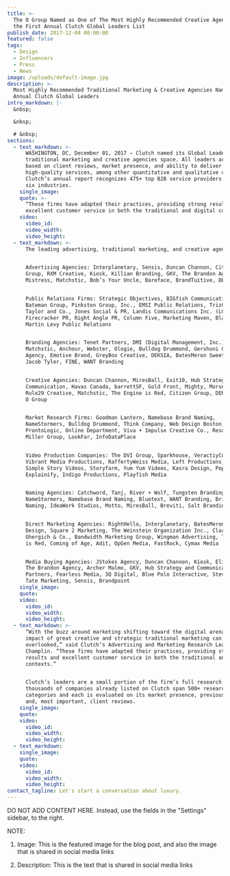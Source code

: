 ```yaml
---
title: >-
  The O Group Named as One of The Most Highly Recommended Creative Agencies In
  the First Annual Clutch Global Leaders List
publish_date: 2017-12-04 00:00:00
featured: false
tags:
  - Design
  - Influencers
  - Press
  - News
image: /uploads/default-image.jpg
description: >-
  Most Highly Recommended Traditional Marketing & Creative Agencies Named First
  Annual Clutch Global Leaders
intro_markdown: |-
  &nbsp;

  &nbsp;

  # &nbsp;
sections:
  - text_markdown: >-
      WASHINGTON, DC, December 01, 2017 – Clutch named its Global Leaders in the
      traditional marketing and creative agencies space. All leaders are ranked
      based on client reviews, market presence, and ability to deliver
      high-quality services, among other quantitative and qualitative criteria.
      Clutch’s annual report recognizes 475+ top B2B service providers across
      six industries.
    single_image:
    quote: >-
      “These firms have adapted their practices, providing strong results and
      excellent customer service in both the traditional and digital contexts.”
    video:
      video_id:
      video_width:
      video_height:
  - text_markdown: >-
      The leading advertising, traditional marketing, and creative agencies are:


      Advertising Agencies: Interplanetary, Sensis, Duncan Channon, Citizen
      Group, RXM Creative, Kiosk, Killian Branding, GKV, The Brandon Agency,
      Mistress, Matchstic, Bob’s Your Uncle, Bareface, BrandTuitive, DEKSIA


      Public Relations Firms: Strategic Objectives, BIGfish Communications,
      Bateman Group, Pinkston Group, Inc., EMSI Public Relations, TrizCom PR,
      Taylor and Co., Jones Social & PR, Landis Communications Inc. (LCI),
      Firecracker PR, Right Angle PR, Column Five, Marketing Maven, Blaze PR,
      Martin Levy Public Relations


      Branding Agencies: Tenet Partners, DMI (Digital Management, Inc.),
      Matchstic, Anchour, Webster, Ologie, Bulldog Drummond, Gershoni Creative
      Agency, Emotive Brand, GreyBox Creative, DEKSIA, BatesMeron Sweet Design,
      Jacob Tyler, FINE, WANT Branding


      Creative Agencies: Duncan Channon, MiresBall, Exit10, Hub Strategy and
      Communication, Havas Canada, barrettSF, Gold Front, Mighty, Morsekode,
      Rule29 Creative, Matchstic, The Engine is Red, Citizen Group, DEKSIA, The
      O Group


      Market Research Firms: Goodman Lantern, Namebase Brand Naming,
      NameStormers, Bulldog Drummond, Think Company, Web Design Boston, Sensis,
      ProntoLogic, Online Department, Viva + Impulse Creative Co., Resound, The
      Miller Group, LookFar, InfoDataPlace


      Video Production Companies: The DVI Group, Sparkhouse, VeractiyColab,
      Vibrant Media Productions, RaffertyWeiss Media, Left Productions, Ydraw,
      Simple Story Videos, Storyfarm, Yum Yum Videos, Kasra Design, Pop Video,
      Explainify, Indigo Productions, Playfish Media


      Naming Agencies: Catchword, Tanj, River + Wolf, Tungsten Branding, Zinzin,
      NameStormers, Namebase Brand Naming, Bluetext, WANT Branding, Brighter
      Naming, IdeaWork Studios, Motto, MiresBall, Breviti, Salt Branding


      Direct Marketing Agencies: RightHello, Interplanetary, BatesMeron Sweet
      Design, Square 2 Marketing, The Weinstein Organization Inc., Clarke, Inc.,
      Ghergich & Co., Bandwidth Marketing Group, Wingman Advertising, The Engine
      is Red, Coming of Age, Adit, OpGen Media, FastRock, Cymax Media


      Media Buying Agencies: JStokes Agency, Duncan Channon, Kiosk, Elite SEM,
      The Brandon Agency, Archer Malmo, GKV, Hub Strategy and Communication, DMi
      Partners, Fearless Media, 3Q Digital, Blue Polo Interactive, Stevens &
      Tate Marketing, Sensis, Brandpoint
    single_image:
    quote:
    video:
      video_id:
      video_width:
      video_height:
  - text_markdown: >-
      “With the buzz around marketing shifting toward the digital arena, the
      impact of great creative and strategic traditional marketing can be
      overlooked,” said Clutch’s Advertising and Marketing Research Lead Kimmie
      Champlin. “These firms have adapted their practices, providing strong
      results and excellent customer service in both the traditional and digital
      contexts.”


      Clutch’s leaders are a small portion of the firm’s full research. The
      thousands of companies already listed on Clutch span 500+ research
      categories and each is evaluated on its market presence, previous work,
      and, most important, client reviews.
    single_image:
    quote:
    video:
      video_id:
      video_width:
      video_height:
  - text_markdown:
    single_image:
    quote:
    video:
      video_id:
      video_width:
      video_height:
contact_tagline: Let's start a conversation about luxury.
---
```



DO NOT ADD CONTENT HERE. Instead, use the fields in the "Settings" sidebar, to the right.

NOTE:

1. Image: This is the featured image for the blog post, and also the image that is shared in social media links

2. Description: This is the text that is shared in social media links